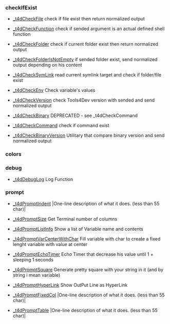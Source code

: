 
### checkIfExist
* [_t4dCheckFile](Log-checkIfExist.md#_t4dCheckFile)
    check if file exist then return normalized output

* [_t4dCheckFunction](Log-checkIfExist.md#_t4dCheckFunction)
    check if sended argument is an actual defined shell function

* [_t4dCheckFolder](Log-checkIfExist.md#_t4dCheckFolder)
    check if current folder exist then return normalized output

* [_t4dCheckFolderIsNotEmpty](Log-checkIfExist.md#_t4dCheckFolderIsNotEmpty)
    if sended folder exist, send normalized output depending on his content

* [_t4dCheckSymLink](Log-checkIfExist.md#_t4dCheckSymLink)
    read current symlink target and check if folder/file exist

* [_t4dCheckEnv](Log-checkIfExist.md#_t4dCheckEnv)
    Check variable's values

* [_t4dCheckVersion](Log-checkIfExist.md#_t4dCheckVersion)
    check Tools4Dev version with sended and send normalized output

* [_t4dCheckBinary](Log-checkIfExist.md#_t4dCheckBinary)
    DEPRECATED - see _t4dCheckCommand

* [_t4dCheckCommand](Log-checkIfExist.md#_t4dCheckCommand)
    check if command exist

* [_t4dCheckBinaryVersion](Log-checkIfExist.md#_t4dCheckBinaryVersion)
    Utilitary that compare binary version and send normalized output


### colors

### debug
* [_t4dDebugLog](Log-debug.md#_t4dDebugLog)
    Log Function


### prompt
* [_t4dPromptIndent](Log-prompt.md#_t4dPromptIndent)
    |One-line description of what it does. (less than 55 char)|

* [_t4dPromptSize](Log-prompt.md#_t4dPromptSize)
    Get Terminal number of columns

* [_t4dPromptListInfo](Log-prompt.md#_t4dPromptListInfo)
    Show a list of Variable name and contents

* [_t4dPromptVarCenterWithChar](Log-prompt.md#_t4dPromptVarCenterWithChar)
    Fill variable with char to create a fixed lenght variable with value at center

* [_t4dPromptEchoTimer](Log-prompt.md#_t4dPromptEchoTimer)
    Echo Timer that decrease his value until 1 + sleeping 1 seconds

* [_t4dPromptSquare](Log-prompt.md#_t4dPromptSquare)
    Generate pretty square with your string in it (and by string i mean variable)

* [_t4dPromptHyperLink](Log-prompt.md#_t4dPromptHyperLink)
    Show OutPut Line as HyperLink

* [_t4dPromptFixedCol](Log-prompt.md#_t4dPromptFixedCol)
    |One-line description of what it does. (less than 55 char)|

* [_t4dPromptTable](Log-prompt.md#_t4dPromptTable)
    |One-line description of what it does. (less than 55 char)|


